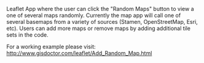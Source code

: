 Leaflet App where the user can click the "Random Maps" button to view a one of several maps randomly.  Currently the map app
will call one of several basemaps from a variety of sources (Stamen, OpenStreetMap, Esri, etc). Users can add more maps or
remove maps by adding additional tile sets in the code.

For a working example please visit: http://www.gisdoctor.com/leaflet/Add_Random_Map.html
